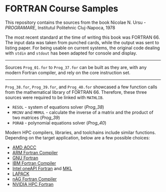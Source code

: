 # FORTRAN Course Samples

This repository contains the sources from the book
Nicolae N. Ursu - *PROGRAMARE*, Institutul Politehnic Cluj-Napoca, 1978

The most recent standard at the time of writing this book was FORTRAN 66.  The input data was taken from punched cards, while the output was sent to listing paper. For being usable on current systems, the original code dealing with `stdin` and `stdout` has been adapted for console and display. 

---

Sources `Prog_01.for` to `Prog_37.for` can be built as they are, with any modern Fortran compiler, and rely on the core instruction set.

---

`Prog_38.for`, `Prog_39.for`, and `Prog_40.for` showcased a few function calls from the mathematical library of FORTRAN 66.  Therefore, these three sources were required to be linked with `MATHLIB`. 

 - `RESOL` - system of equations solver (*Prog_38*)
 - `MRINV` and `MRMUL` - calculate the inverse of a matrix and the product of two matrices (*Prog_39*) 
 - `PORAB` - polynomial equations solver (*Prog_40*)
 
Modern HPC compilers, libraries, and toolchains include similar functions. Depending on the target application, below are a few possible choices:

- [AMD AOCC](https://www.amd.com/en/developer/aocc.html)
- [ARM Fortran Compiler](https://developer.arm.com/Tools%20and%20Software/Arm%20Fortran%20Compiler)
- [GNU Fortran](https://gcc.gnu.org/fortran/)
- [IBM Fortran Compiler](https://www.ibm.com/products/fortran-compiler-family)
- [ Intel oneAPI Fortran](https://www.intel.com/content/www/us/en/developer/tools/oneapi/fortran-compiler.html) and [MKL](https://www.intel.com/content/www/us/en/developer/tools/oneapi/onemkl.html)
- [LAPACK](https://www.netlib.org/lapack/)
- [nAG Fortran Compiler](https://nag.com/fortran-compiler/)
- [NVIDIA HPC Fortran](https://developer.nvidia.com/hpc-compilers#)
